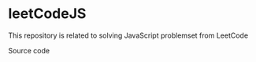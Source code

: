 # leetCodeJS

This repository is related to solving JavaScript problemset from LeetCode

Source code
